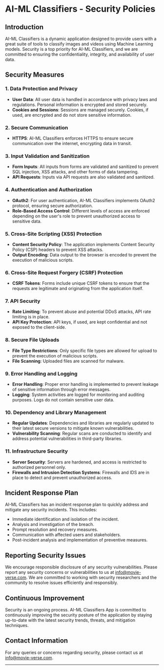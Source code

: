 # AI-ML Classifiers - Security Policies

## Introduction

AI-ML Classifiers is a dynamic application designed to provide users with a great suite of tools to classify images and videos using Machine Learning models. Security is a top priority for AI-ML Classifiers, and we are committed to ensuring the confidentiality, integrity, and availability of user data.

## Security Measures

### 1. Data Protection and Privacy

- **User Data**: All user data is handled in accordance with privacy laws and regulations. Personal information is encrypted and stored securely.
- **Cookies and Sessions**: Sessions are managed securely. Cookies, if used, are encrypted and do not store sensitive information.

### 2. Secure Communication

- **HTTPS**: AI-ML Classifiers enforces HTTPS to ensure secure communication over the internet, encrypting data in transit.

### 3. Input Validation and Sanitization

- **Form Inputs**: All inputs from forms are validated and sanitized to prevent SQL injection, XSS attacks, and other forms of data tampering.
- **API Requests**: Inputs via API requests are also validated and sanitized.

### 4. Authentication and Authorization

- **OAuth2**: For user authentication, AI-ML Classifiers implements OAuth2 protocol, ensuring secure authorization.
- **Role-Based Access Control**: Different levels of access are enforced depending on the user's role to prevent unauthorized access to sensitive data.

### 5. Cross-Site Scripting (XSS) Protection

- **Content Security Policy**: The application implements Content Security Policy (CSP) headers to prevent XSS attacks.
- **Output Encoding**: Data output to the browser is encoded to prevent the execution of malicious scripts.

### 6. Cross-Site Request Forgery (CSRF) Protection

- **CSRF Tokens**: Forms include unique CSRF tokens to ensure that the requests are legitimate and originating from the application itself.

### 7. API Security

- **Rate Limiting**: To prevent abuse and potential DDoS attacks, API rate limiting is in place.
- **API Key Protection**: API keys, if used, are kept confidential and not exposed to the client-side.

### 8. Secure File Uploads

- **File Type Restrictions**: Only specific file types are allowed for upload to prevent the execution of malicious scripts.
- **File Scanning**: Uploaded files are scanned for malware.

### 9. Error Handling and Logging

- **Error Handling**: Proper error handling is implemented to prevent leakage of sensitive information through error messages.
- **Logging**: System activities are logged for monitoring and auditing purposes. Logs do not contain sensitive user data.

### 10. Dependency and Library Management

- **Regular Updates**: Dependencies and libraries are regularly updated to their latest secure versions to mitigate known vulnerabilities.
- **Vulnerability Scanning**: Regular scans are conducted to identify and address potential vulnerabilities in third-party libraries.

### 11. Infrastructure Security

- **Server Security**: Servers are hardened, and access is restricted to authorized personnel only.
- **Firewalls and Intrusion Detection Systems**: Firewalls and IDS are in place to detect and prevent unauthorized access.

## Incident Response Plan

AI-ML Classifiers has an incident response plan to quickly address and mitigate any security incidents. This includes:

- Immediate identification and isolation of the incident.
- Analysis and investigation of the breach.
- Prompt resolution and recovery measures.
- Communication with affected users and stakeholders.
- Post-incident analysis and implementation of preventive measures.

## Reporting Security Issues

We encourage responsible disclosure of any security vulnerabilities. Please report any security concerns or vulnerabilities to us at [info@movie-verse.com](mailto:info@movie-verse.com). We are committed to working with security researchers and the community to resolve issues efficiently and responsibly.

## Continuous Improvement

Security is an ongoing process. AI-ML Classifiers App is committed to continuously improving the security posture of the application by staying up-to-date with the latest security trends, threats, and mitigation techniques.

## Contact Information

For any queries or concerns regarding security, please contact us at [info@movie-verse.com](mailto:info@movie-verse.com).

---
